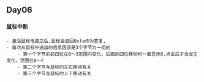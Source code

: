 ## Day06
	
#### 鼠标中断
	- 激活鼠标电路之后,鼠标会返回0xfa作为答复,
	- 每次从鼠标中送出的信息因该是3个字节为一组的
		- 第一个字节的前四位在0～3范围内变化，后面的四位移动时一直显示8,点击后才会发生变化，范围在8～F
		- 第二个字节与鼠标的左右移动有关
		- 第三个字节与鼠标的上下移动有关
